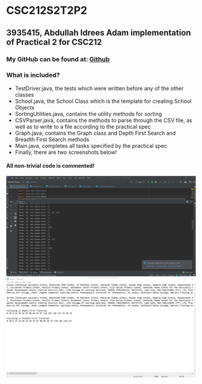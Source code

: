 # CSC212S2T2P2
## 3935415, Abdullah Idrees Adam implementation of Practical 2 for CSC212
### My GitHub can be found at: [Github](https://www.github.com/anneKsiy/ "Github home for Abdullah 'anneKsiy' Adam ")
### **What is included?**
* TestDriver.java, the tests which were written before any of the other classes
* School.java, the School Class which is the template for creating School Objects
* SortingUtilities.java, contains the utility methods for sorting
* CSVParser.java, contains the methods to parse through the CSV file, as well as to write to a file according to the practical spec
* Graph.java, contains the Graph class and Depth First Search and Breadth First Search methods
* Main.java, completes all tasks specified by the practical spec
* Finally, there are two screenshots below!
#### All non-trivial code is commented! 
![Screenshot of .txt file generated by Main.java](./screenshot1.png)
![Screenshot of command line output generated by SortTestDriver.java](./screenshot2.png)